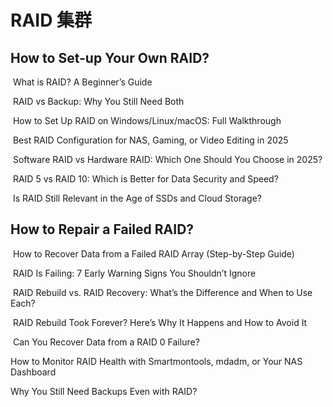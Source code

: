 # RAID 集群

## How to Set-up Your Own RAID?

​	What is RAID? A Beginner’s Guide

​	RAID vs Backup: Why You Still Need Both

​	How to Set Up RAID on Windows/Linux/macOS: Full Walkthrough

​	Best RAID Configuration for NAS, Gaming, or Video Editing in 2025

​	Software RAID vs Hardware RAID: Which One Should You Choose in 2025?

​	RAID 5 vs RAID 10: Which is Better for Data Security and Speed?

​	Is RAID Still Relevant in the Age of SSDs and Cloud Storage?

## How to Repair a Failed RAID?

​	How to Recover Data from a Failed RAID Array (Step-by-Step Guide)

​	RAID Is Failing: 7 Early Warning Signs You Shouldn’t Ignore

​	RAID Rebuild vs. RAID Recovery: What’s the Difference and When to Use 	Each?

​	RAID Rebuild Took Forever? Here’s Why It Happens and How to Avoid It

​	Can You Recover Data from a RAID 0 Failure?

How to Monitor RAID Health with Smartmontools, mdadm, or Your NAS Dashboard

Why You Still Need Backups Even with RAID?





